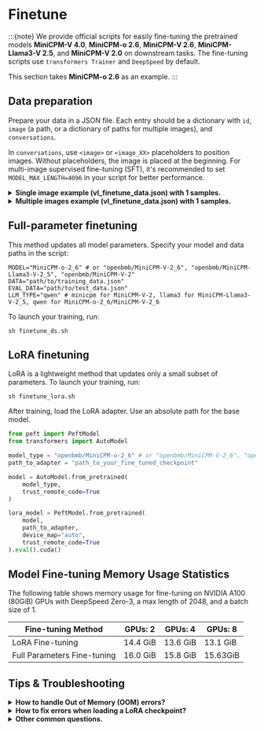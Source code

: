 # Finetune

:::{note}
We provide official scripts for easily fine-tuning the pretrained models **MiniCPM-V 4.0**, **MiniCPM-o 2.6**, **MiniCPM-V 2.6**, **MiniCPM-Llama3-V 2.5**, and **MiniCPM-V 2.0** on downstream tasks. The fine-tuning scripts use `transformers Trainer` and `DeepSpeed` by default.

This section takes **MiniCPM-o 2.6** as an example.
:::


## Data preparation

Prepare your data in a JSON file. Each entry should be a dictionary with `id`, `image` (a path, or a dictionary of paths for multiple images), and `conversations`.

In `conversations`, use `<image>` or `<image_XX>` placeholders to position images. Without placeholders, the image is placed at the beginning. For multi-image supervised fine-tuning (SFT), it's recommended to set `MODEL_MAX_LENGTH=4096` in your script for better performance.

<details>
  <summary>
    <b>Single image example (vl_finetune_data.json) with 1 samples.</b>
  </summary>

```
  [
    {
      "id": "0",
      "image": 'path/to/image_0.jpg',
      "conversations": [
            {
              'role': 'user', 
              'content': '<image>\\nHow many desserts are on the white plate?'
            }, 
            {
                'role': 'assistant', 
                'content': 'There are three desserts on the white plate.'
            },   
            {
                'role': 'user', 
                'content': 'What type of desserts are they?'
            },
            {
                'role': 'assistant', 
                'content': 'The desserts are cakes with bananas and pecans on top. They share similarities with donuts, but the presence of bananas and pecans differentiates them.'
            }, 
            {
                'role': 'user', 
                'content': 'What is the setting of the image?'}, 
            {
                'role': 'assistant', 
                'content': 'The image is set on a table top with a plate containing the three desserts.'
            },
        ]
    },
  ]
```

</details>

<details>
  <summary>
    <b>Multiple images example (vl_finetune_data.json) with 1 samples.</b>
  </summary>

```
  [
    {
      "id": "0",
      "image": {
        "<image_00>": "path/to/image_0.jpg",
        "<image_01>": "path/to/image_1.jpg",
        "<image_02>": "path/to/image_2.jpg",
        "<image_03>": "path/to/image_3.jpg"
      },
      "conversations": [
        {
          "role": "user", 
          "content": "How to create such text-only videos using CapCut?\\n<image_00>\\n<image_01>\\n<image_02>\\n<image_03>\\n"
        }, 
        {
          "role": "assistant", 
          "content": "To create a text-only video as shown in the images, follow these steps in CapCut..."
        }
      ]
    }
  ]
```
</details>

## Full-parameter finetuning

This method updates all model parameters. Specify your model and data paths in the script:

```shell
MODEL="MiniCPM-o-2_6" # or "openbmb/MiniCPM-V-2_6", "openbmb/MiniCPM-Llama3-V-2_5", "openbmb/MiniCPM-V-2"
DATA="path/to/training_data.json"
EVAL_DATA="path/to/test_data.json"
LLM_TYPE="qwen" # minicpm for MiniCPM-V-2, llama3 for MiniCPM-Llama3-V-2_5, qwen for MiniCPM-o-2_6/MiniCPM-V-2_6
```

To launch your training, run:
```shell
sh finetune_ds.sh
```


## LoRA finetuning

LoRA is a lightweight method that updates only a small subset of parameters. To launch your training, run:
```shell
sh finetune_lora.sh
```

After training, load the LoRA adapter. Use an absolute path for the base model.

```python
from peft import PeftModel
from transformers import AutoModel

model_type = "openbmb/MiniCPM-o-2_6" # or "openbmb/MiniCPM-V-2_6", "openbmb/MiniCPM-Llama3-V-2_5", "openbmb/MiniCPM-V-2"
path_to_adapter = "path_to_your_fine_tuned_checkpoint"

model = AutoModel.from_pretrained(
    model_type,
    trust_remote_code=True
)

lora_model = PeftModel.from_pretrained(
    model,
    path_to_adapter,
    device_map="auto",
    trust_remote_code=True
).eval().cuda()
```


## Model Fine-tuning Memory Usage Statistics

The following table shows memory usage for fine-tuning on NVIDIA A100 (80GiB) GPUs with DeepSpeed Zero-3, a max length of 2048, and a batch size of 1.

| Fine-tuning Method | GPUs: 2 | GPUs: 4 | GPUs: 8 |
|--------------------|---------|---------|---------|
| LoRA Fine-tuning   | 14.4 GiB| 13.6 GiB| 13.1 GiB|
| Full Parameters Fine-tuning | 16.0 GiB | 15.8 GiB | 15.63GiB |

## Tips & Troubleshooting

<details>
  <summary><b>How to handle Out of Memory (OOM) errors?</b></summary>
  
  - **Adjust Hyperparameters**: 
    - Reduce `--model_max_length` (e.g., to 1200).
    - Lower `--batch_size` (e.g., to 1) and increase `gradient_accumulation_steps` to compensate.
    - For high-resolution images, reduce `--max_slice_nums` to lower token usage per image.
  - **Reduce Model Parameters**:
    - Freeze the vision module with `--tune_vision false`.
    - Use LoRA finetuning instead of full-parameter tuning.
  - **Use DeepSpeed Optimization**:
    - Configure DeepSpeed Zero Stage 2 or 3 to offload optimizer and model parameters to the CPU. See the [Hugging Face DeepSpeed docs](https://huggingface.co/docs/transformers/deepspeed) for details.
</details>

<details>
  <summary><b>How to fix errors when loading a LoRA checkpoint?</b></summary>
  
  An error like `NotImplementedError` when using `AutoPeftModelForCausalLM` (see [issue #168](https://github.com/OpenBMB/MiniCPM-V/issues/168)) can occur if the model lacks `get_input_embeddings` and `set_input_embeddings` methods.
  
  **Solution**:
  1.  Load the model using `PeftModel` as shown in the LoRA section.
  2.  Ensure your `model_minicpmv.py` file is up-to-date from the model's Hugging Face repository (e.g., [MiniCPM-Llama3-V-2_5](https://huggingface.co/openbmb/MiniCPM-Llama3-V-2_5/tree/main) or [MiniCPM-V-2](https://huggingface.co/openbmb/MiniCPM-V-2)).
</details>

<details>
  <summary><b>Other common questions.</b></summary>
  
  - **How to use `flash_attention_2`?**
    - If your environment supports it, add `_attn_implementation="flash_attention_2"` when loading the model: `AutoModel.from_pretrained('model_name', _attn_implementation="flash_attention_2")`.
  - **Can I use original image sizes?**
    - Yes. The model supports up to 1344x1344 resolution, so you can use original sizes instead of resizing to 512.
  - **How to determine `max_length` for training data?**
    - Use [this function](https://github.com/OpenBMB/MiniCPM-V/blob/main/finetune/dataset.py#L220) to sample your data's length, then set `--model_max_length` in your command.
  - **Where to find LoRA hyperparameter documentation?**
    - Refer to the [LoRA documentation](https://huggingface.co/docs/peft/en/package_reference/lora#peft.LoraConfig) for guidance. For general training arguments, see the [Transformers documentation](https://huggingface.co/docs/transformers/main_classes/trainer#transformers.TrainingArguments).
</details>
